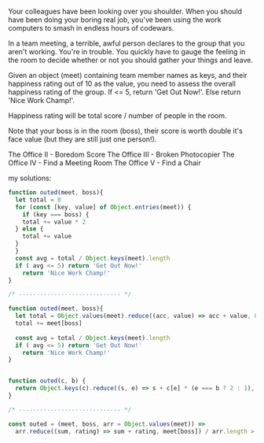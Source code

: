 Your colleagues have been looking over you shoulder. When you should have been doing your boring real job, you've been using the work computers to smash in endless hours of codewars.

In a team meeting, a terrible, awful person declares to the group that you aren't working. You're in trouble. You quickly have to gauge the feeling in the room to decide whether or not you should gather your things and leave.

Given an object (meet) containing team member names as keys, and their happiness rating out of 10 as the value, you need to assess the overall happiness rating of the group. If <= 5, return 'Get Out Now!'. Else return 'Nice Work Champ!'.

Happiness rating will be total score / number of people in the room.

Note that your boss is in the room (boss), their score is worth double it's face value (but they are still just one person!).

The Office II - Boredom Score
The Office III - Broken Photocopier
The Office IV - Find a Meeting Room
The Office V - Find a Chair

my solutions:

```js
function outed(meet, boss){
  let total = 0
  for (const [key, value] of Object.entries(meet)) {
    if (key === boss) {
    total += value * 2
  } else {
    total += value
  }
  }
  const avg = total / Object.keys(meet).length
  if ( avg <= 5) return 'Get Out Now!'
    return 'Nice Work Champ!'
}

/* ----------------------------- */

function outed(meet, boss){
  let total = Object.values(meet).reduce((acc, value) => acc + value, 0)
  total += meet[boss]
  
  const avg = total / Object.keys(meet).length
  if ( avg <= 5) return 'Get Out Now!'
    return 'Nice Work Champ!'
} 


```

```js

function outed(c, b) {
  return Object.keys(c).reduce((s, e) => s + c[e] * (e === b ? 2 : 1), 0) / Object.keys(c).length > 5 ? "Nice Work Champ!" : "Get Out Now!";
}

/* ----------------------------- */

const outed = (meet, boss, arr = Object.values(meet)) => 
  arr.reduce((sum, rating) => sum + rating, meet[boss]) / arr.length > 5 ? 'Nice Work Champ!' : 'Get Out Now!';
  
```

